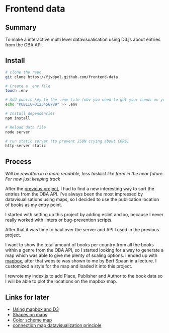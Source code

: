 # Frontend data

## Summary
To make a interactive multi level datavisualisation using D3.js about entries from the OBA API.

## Install
```bash
# clone the repo
git clone https://fjvdpol.github.com/frontend-data

# Create a .env file
touch .env

# Add public key to the .env file (obv you need to get your hands on your own public key)
echo "PUBLIC=0123456789" >> .env

# Install dependencies
npm install

# Reload data file
node server

# run static server (to prevent JSON crying about CORS)
http-server static
```

## Process
*Will be rewritten in a more readable, less tasklist like form in the near future. For now just keeping track*   

After the [previous project](https://github.com/fjvdpol/functional-programming), I had to find a new interesting way to sort the entries from the OBA API.
I've always been the most impressed by datavisualisations using maps, so I decided to use the publication location of books as my entry point.

I started with setting up this project by adding eslint and xo, because I never really worked with linters or bug-prevention scripts.

After that it was time to haul over the server and API I used in the previous project.

I want to show the total amount of books per country from all the books within a genre from the OBA API, so I started looking for a way to generate a map which was able to give me plenty of scaling options. I ended up with [mapbox](https://www.mapbox.com/), after that website was shown to me by Bert Spaan in a lecture. I customized a style for the map and loaded it into this project.

I rewrote my index.js to add Place, Publisher and Author to the book data so I will be able to plot the locations on the mapbox map.

## Links for later
* [Using mapbox and D3](https://github.com/jorditost/mapboxgl-d3-playground)
* [Shapes on maps](http://turfjs.org/)
* [Color scheme map](https://www.htmlcsscolor.com/hex/00305C)
* [connection map datavisualization principle](https://datavizcatalogue.com/methods/connection_map.html)
